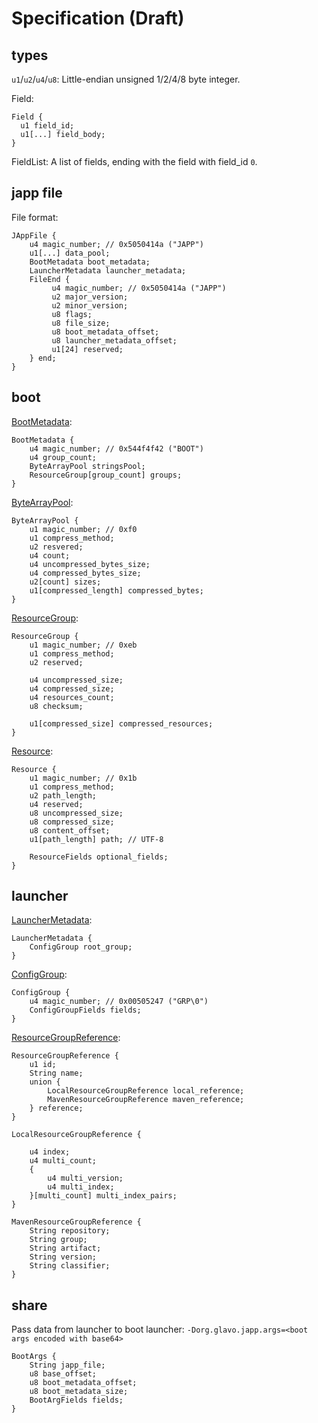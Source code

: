 # Specification (Draft)

## types

`u1`/`u2`/`u4`/`u8`: Little-endian unsigned 1/2/4/8 byte integer.


Field:

```
Field {
  u1 field_id;
  u1[...] field_body;
}
```

FieldList: A list of fields, ending with the field with field_id `0`.

## japp file

File format:

```
JAppFile {
    u4 magic_number; // 0x5050414a ("JAPP")
    u1[...] data_pool;
    BootMetadata boot_metadata;
    LauncherMetadata launcher_metadata;
    FileEnd {
         u4 magic_number; // 0x5050414a ("JAPP")
         u2 major_version;
         u2 minor_version;
         u8 flags;
         u8 file_size;
         u8 boot_metadata_offset;
         u8 launcher_metadata_offset;
         u1[24] reserved;
    } end;
}
```

## boot

[BootMetadata](boot/src/main/java/org/glavo/japp/boot/JAppBootMetadata.java):

```
BootMetadata {
    u4 magic_number; // 0x544f4f42 ("BOOT")
    u4 group_count;
    ByteArrayPool stringsPool;
    ResourceGroup[group_count] groups;
}
```

[ByteArrayPool]():

```
ByteArrayPool {
    u1 magic_number; // 0xf0
    u1 compress_method;
    u2 resvered;
    u4 count;
    u4 uncompressed_bytes_size;
    u4 compressed_bytes_size;
    u2[count] sizes; 
    u1[compressed_length] compressed_bytes;
}
```

[ResourceGroup](boot/src/main/java/org/glavo/japp/boot/JAppResourceGroup.java):

```
ResourceGroup {
    u1 magic_number; // 0xeb
    u1 compress_method;
    u2 reserved;
    
    u4 uncompressed_size;
    u4 compressed_size;
    u4 resources_count;
    u8 checksum;
    
    u1[compressed_size] compressed_resources;
}
```

[Resource](boot/src/main/java/org/glavo/japp/boot/JAppResource.java):

```
Resource {
    u1 magic_number; // 0x1b
    u1 compress_method;
    u2 path_length;
    u4 reserved;
    u8 uncompressed_size;
    u8 compressed_size;
    u8 content_offset;
    u1[path_length] path; // UTF-8  
    
    ResourceFields optional_fields;
}
```

## launcher

[LauncherMetadata](src/main/java/org/glavo/japp/launcher/JAppLauncherMetadata.java):

```
LauncherMetadata {
    ConfigGroup root_group;
}
```

[ConfigGroup](src/main/java/org/glavo/japp/launcher/JAppConfigGroup.java):

```
ConfigGroup {
    u4 magic_number; // 0x00505247 ("GRP\0")
    ConfigGroupFields fields;
}
```

[ResourceGroupReference](src/main/java/org/glavo/japp/JAppResourceGroupReference.java):

```
ResourceGroupReference {
    u1 id;
    String name;
    union {
        LocalResourceGroupReference local_reference;
        MavenResourceGroupReference maven_reference;
    } reference;
}

LocalResourceGroupReference {
    
    u4 index;
    u4 multi_count;
    {
        u4 multi_version;
        u4 multi_index;  
    }[multi_count] multi_index_pairs;
}

MavenResourceGroupReference {
    String repository;
    String group;
    String artifact;
    String version;
    String classifier;
}
```

## share

Pass data from launcher to boot launcher: `-Dorg.glavo.japp.args=<boot args encoded with base64>`

```
BootArgs {
    String japp_file;
    u8 base_offset;
    u8 boot_metadata_offset;
    u8 boot_metadata_size;
    BootArgFields fields;
}
```
